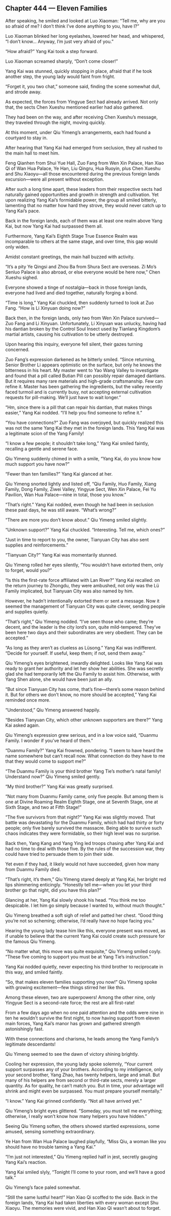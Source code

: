 ## Chapter 444 — Eleven Families

After speaking, he smiled and looked at Luo Xiaoman: “Tell me, why are you so afraid of me? I don’t think I’ve done anything to you, have I?”

Luo Xiaoman blinked her long eyelashes, lowered her head, and whispered, “I don’t know... Anyway, I’m just very afraid of you.”

“How afraid?” Yang Kai took a step forward.

Luo Xiaoman screamed sharply, “Don’t come closer!”

Yang Kai was stunned, quickly stopping in place, afraid that if he took another step, the young lady would faint from fright.

“Forget it, you two chat,” someone said, finding the scene somewhat dull, and strode away.

As expected, the forces from Yingyue Sect had already arrived. Not only that, the sects Chen Xueshu mentioned earlier had also gathered.

They had been on the way, and after receiving Chen Xueshu’s message, they traveled through the night, moving quickly.

At this moment, under Qiu Yimeng’s arrangements, each had found a courtyard to stay in.

After hearing that Yang Kai had emerged from seclusion, they all rushed to the main hall to meet him.

Feng Qianhen from Shui Yue Hall, Zuo Fang from Wen Xin Palace, Han Xiao Qi of Wan Hua Palace, Ye Han, Liu Qingru, Hua Ruoyin, plus Chen Xueshu and Shu Xiaoyu—all those encountered during the previous foreign lands excursion—were all present without exception.

After such a long time apart, these leaders from their respective sects had naturally gained opportunities and growth in strength and cultivation. Yet upon realizing Yang Kai’s formidable power, the group all smiled bitterly, lamenting that no matter how hard they strove, they would never catch up to Yang Kai’s pace.

Back in the foreign lands, each of them was at least one realm above Yang Kai, but now Yang Kai had surpassed them all.

Furthermore, Yang Kai’s Eighth Stage True Essence Realm was incomparable to others at the same stage, and over time, this gap would only widen.

Amidst constant greetings, the main hall buzzed with activity.

“It’s a pity Ye Qingsi and Zhou Ba from Shura Sect are overseas. Zi Mo’s Senluo Palace is also abroad, or else everyone would be here now,” Chen Xueshu sighed.

Everyone showed a tinge of nostalgia—back in those foreign lands, everyone had lived and died together, naturally forging a bond.

“Time is long,” Yang Kai chuckled, then suddenly turned to look at Zuo Fang. “How is Li Xinyuan doing now?”

Back then, in the foreign lands, only two from Wen Xin Palace survived—Zuo Fang and Li Xinyuan. Unfortunately, Li Xinyuan was unlucky, having had his dantian broken by the Control Soul Insect used by Tianlang Kingdom’s martial artists, causing his cultivation to be utterly destroyed.

Upon hearing this inquiry, everyone fell silent, their gazes turning concerned.

Zuo Fang’s expression darkened as he bitterly smiled. “Since returning, Senior Brother Li appears optimistic on the surface, but only he knows the bitterness in his heart. My master went to Yao Wang Valley to investigate and found that a pill called Butian Pill can possibly repair damaged dantians. But it requires many rare materials and high-grade craftsmanship. Few can refine it. Master has been gathering the ingredients, but the valley recently faced turmoil and is currently busy, not accepting external cultivation requests for pill-making. We’ll just have to wait longer.”

“Hm, since there is a pill that can repair his dantian, that makes things easier,” Yang Kai nodded. “I’ll help you find someone to refine it.”

“You have connections?” Zuo Fang was overjoyed, but quickly realized this was not the same Yang Kai they met in the foreign lands. This Yang Kai was a legitimate scion of the Yang Family!

“I know a few people; it shouldn’t take long,” Yang Kai smiled faintly, recalling a gentle and serene face.

Qiu Yimeng suddenly chimed in with a smile, “Yang Kai, do you know how much support you have now?”

“Fewer than ten families?” Yang Kai glanced at her.

Qiu Yimeng snorted lightly and listed off, “Qiu Family, Huo Family, Xiang Family, Dong Family, Ziwei Valley, Yingyue Sect, Wen Xin Palace, Fei Yu Pavilion, Wan Hua Palace—nine in total, those you know.”

“That’s right.” Yang Kai nodded, even though he had been in seclusion these past days, he was still aware. “What’s wrong?”

“There are more you don’t know about.” Qiu Yimeng smiled slightly.

“Unknown support?” Yang Kai chuckled. “Interesting. Tell me, which ones?”

“Just in time to report to you, the owner, Tianyuan City has also sent supplies and reinforcements.”

“Tianyuan City?” Yang Kai was momentarily stunned.

Qiu Yimeng rolled her eyes silently, “You wouldn’t have extorted them, only to forget, would you?”

“Is this the first-rate force affiliated with Lan River?” Yang Kai recalled: on the return journey to Zhongdu, they were ambushed, not only was the Lü Family implicated, but Tianyuan City was also named by him.

However, he hadn’t intentionally extorted them or sent a message. Now it seemed the management of Tianyuan City was quite clever, sending people and supplies quietly.

“That’s right,” Qiu Yimeng nodded. “I’ve seen those who came; they’re decent, and the leader is the city lord’s son, quite mild-tempered. They’ve been here two days and their subordinates are very obedient. They can be accepted.”

“As long as they aren’t as clueless as Lüsong.” Yang Kai was indifferent. “Decide for yourself. If useful, keep them; if not, send them away.”

Qiu Yimeng’s eyes brightened, inwardly delighted. Looks like Yang Kai was ready to grant her authority and let her show her abilities. She was secretly glad she had temporarily left the Qiu Family to assist him. Otherwise, with Yang Shen alone, she would have been just an ally.

“But since Tianyuan City has come, that’s fine—there’s some reason behind it. But for others we don’t know, no more should be accepted,” Yang Kai reminded once more.

“Understood,” Qiu Yimeng answered happily.

“Besides Tianyuan City, which other unknown supporters are there?” Yang Kai asked again.

Qiu Yimeng’s expression grew serious, and in a low voice said, “Duanmu Family. I wonder if you’ve heard of them.”

“Duanmu Family?” Yang Kai frowned, pondering. “I seem to have heard the name somewhere but can’t recall now. What connection do they have to me that they would come to support me?”

“The Duanmu Family is your third brother Yang Tie’s mother’s natal family! Understand now?” Qiu Yimeng smiled gently.

“My third brother?” Yang Kai was greatly surprised.

“Not many from Duanmu Family came, only five people. But among them is one at Divine Roaming Realm Eighth Stage, one at Seventh Stage, one at Sixth Stage, and two at Fifth Stage!”

“The five survivors from that night?” Yang Kai was slightly moved. That battle was devastating for the Duanmu Family, which had had thirty or forty people; only five barely survived the massacre. Being able to survive such chaos indicates they were formidable, so their high level was no surprise.

Back then, Yang Kang and Yang Ying led troops chasing after Yang Kai and had no time to deal with those five. By the rules of the succession war, they could have tried to persuade them to join their side.

Yet even if they had, it likely would not have succeeded, given how many from Duanmu Family died.

“That’s right, it’s them,” Qiu Yimeng stared deeply at Yang Kai, her bright red lips shimmering enticingly. “Honestly tell me—when you let your third brother go that night, did you have this plan?”

Glancing at her, Yang Kai slowly shook his head. “You think me too despicable. I let him go simply because I wanted to, without much thought.”

Qiu Yimeng breathed a soft sigh of relief and patted her chest. “Good thing you’re not so scheming; otherwise, I’d really have no hope facing you.”

Hearing the young lady tease him like this, everyone present was moved, as if unable to believe that the current Yang Kai could create such pressure for the famous Qiu Yimeng.

“No matter what, this move was quite exquisite,” Qiu Yimeng smiled coyly. “These five coming to support you must be at Yang Tie’s instruction.”

Yang Kai nodded quietly, never expecting his third brother to reciprocate in this way, and smiled faintly.

“So, that makes eleven families supporting you now!” Qiu Yimeng spoke with growing excitement—few things stirred her like this.

Among these eleven, two are superpowers! Among the other nine, only Yingyue Sect is a second-rate force; the rest are all first-rate!

From a few days ago when no one paid attention and the odds were nine in ten he wouldn’t survive the first night, to now having support from eleven main forces, Yang Kai’s manor has grown and gathered strength astonishingly fast.

With these connections and charisma, he leads among the Yang Family’s legitimate descendants!

Qiu Yimeng seemed to see the dawn of victory shining brightly.

Cooling her expression, the young lady spoke solemnly, “Your current support surpasses any of your brothers. According to my intelligence, only your second brother, Yang Zhao, has twenty helpers, large and small. But many of his helpers are from second or third-rate sects, merely a larger quantity. As for quality, he can’t match you. But in time, your advantage will shrink and might even be surpassed. You must prepare yourself mentally.”

“I know.” Yang Kai grinned confidently. “Not all have arrived yet.”

Qiu Yimeng’s bright eyes glittered. “Someday, you must tell me everything; otherwise, I really won’t know how many helpers you have hidden.”

Seeing Qiu Yimeng soften, the others showed startled expressions, some amused, sensing something extraordinary.

Ye Han from Wan Hua Palace laughed playfully, “Miss Qiu, a woman like you should have no trouble taming a Yang Kai.”

“I’m just not interested,” Qiu Yimeng replied half in jest, secretly gauging Yang Kai’s reaction.

Yang Kai smiled slyly, “Tonight I’ll come to your room, and we’ll have a good talk.”

Qiu Yimeng’s face paled somewhat.

“Still the same lustful heart!” Han Xiao Qi scoffed to the side. Back in the foreign lands, Yang Kai had taken liberties with every woman except Shu Xiaoyu. The memories were vivid, and Han Xiao Qi wasn’t about to forget.